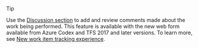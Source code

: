 
> [!TIP]    
> Use the [Discussion section](/vsts/work/work-items/work-item-form-controls#discussion) to add and review comments made about the work being performed. This feature is available with the new web form available from Azure Codex and TFS 2017 and later versions. To learn more, see [New work item tracking experience](/vsts/work/customize/process/new-work-item-experience). 